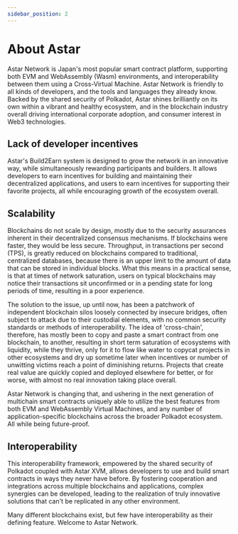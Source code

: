 ```yaml
---
sidebar_position: 2
---
```

# About Astar

[Astar Network]: https://astar.network/ 

Astar Network is Japan's most popular smart contract platform, supporting both EVM and WebAssembly (Wasm) environments, and interoperability between them using a Cross-Virtual Machine. Astar Network is friendly to all kinds of developers, and the tools and languages they already know. Backed by the shared security of Polkadot, Astar shines brilliantly on its own within a vibrant and healthy ecosystem, and in the blockchain industry overall driving international corporate adoption, and consumer interest in Web3 technologies.


## Lack of developer incentives
 
Astar's Build2Earn system is designed to grow the network in an innovative way, while simultaneously rewarding participants and builders. It allows developers to earn incentives for building and maintaining their decentralized applications, and users to earn incentives for supporting their favorite projects, all while encouraging growth of the ecosystem overall.

## Scalability

Blockchains do not scale by design, mostly due to the security assurances inherent in their decentralized consensus mechanisms. If blockchains were faster, they would be less secure. Throughput, in transactions per second (TPS), is greatly reduced on blockchains compared to traditional, centralized databases, because there is an upper limit to the amount of data that can be stored in individual blocks. What this means in a practical sense, is that at times of network saturation, users on typical blockchains may notice their transactions sit unconfirmed or in a pending state for long periods of time, resulting in a poor experience. 

The solution to the issue, up until now, has been a patchwork of independent blockchain silos loosely connected by insecure bridges, often subject to attack due to their custodial elements, with no common security standards or methods of interoperability. The idea of 'cross-chain', therefore, has mostly been to copy and paste a smart contract from one blockchain, to another, resulting in short term saturation of ecosystems with liquidity, while they thrive, only for it to flow like water to copycat projects in other ecosystems and dry up sometime later when incentives or number of unwitting victims reach a point of diminishing returns. Projects that create real value are quickly copied and deployed elsewhere for better, or for worse, with almost no real innovation taking place overall. 

Astar Network is changing that, and ushering in the next generation of multichain smart contracts uniquely able to utilize the best features from both EVM and WebAssembly Virtual Machines, and any number of application-specific blockchains across the broader Polkadot ecosystem. All while being future-proof.


## Interoperability

This interoperability framework, empowered by the shared security of Polkadot coupled with Astar XVM, allows developers to use and build smart contracts in ways they never have before. By fostering cooperation and integrations across multiple blockchains and applications, complex synergies can be developed, leading to the realization of truly innovative solutions that can't be replicated in any other environment.

Many different blockchains exist, but few have interoperability as their defining feature. Welcome to Astar Network.